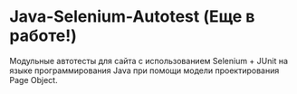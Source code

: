 # Java-Selenium-Autotest (Еще в работе!)
Модульные автотесты для сайта с использованием Selenium + JUnit на языке программирования Java при помощи модели проектирования Page Object.
